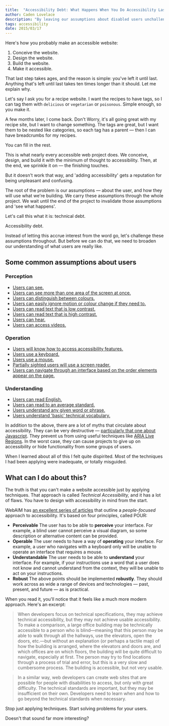 ```yaml
---
title:  "Accessibility Debt: What Happens When You Do Accessibility Last"
author: Caden Lovelace
description: "By leaving our assumptions about disabled users unchallenged until the end of a project, we don't only do a bad job, we also create technical debt."
tags: accessibility
date: 2015/03/17
---
```


Here's how you probably make an accessible website:

1. Conceive the website.
2. Design the website.
3. Build the website.
4. Make it accessible.

That last step takes ages, and the reason is simple: you've left it until last. Anything that's left until last takes ten times longer than it should. Let me explain why.

Let's say I ask you for a recipe website. I want the recipes to have tags, so I can tag them with `delicious` or `vegetarian` or `poisonous`. Simple enough, so you make it.

A few months later, I come back. Don't Worry, it's all going great with my recipe site, but I want to change something. The tags are great, but I want them to be nested like categories, so each tag has a parent — then I can have breadcrumbs for my recipes.

You can fill in the rest.

This is what nearly every accessible web project does. We conceive, design, and build it with the minimum of thought to accessibility. Then, at the end, we sprinkle it on — the finishing touches.

But it doesn't work that way, and 'adding accessibility' gets a reputation for being unpleasant and confusing.

The root of the problem is our assumptions — about the user, and how they will use what we're building. We carry these assumptions through the whole project. We wait until the end of the project to invalidate those assumptions and 'see what happens'.

Let's call this what it is: technical debt.

Accessibility debt.

Instead of letting this accrue interest from the word go, let's challenge these assumptions throughout. But before we can do that, we need to broaden our understanding of what users are really like.

## Some common assumptions about users

### Perception

* <a href="http://webaim.org/articles/visual/" target="_blank">Users can see.</a>
* <a href="https://www.youtube.com/watch?v=4ZRVDgeMpXc" target="_blank">Users can see more than one area of the screen at once.</a>
* <a href="http://24ways.org/2012/colour-accessibility/" target="_blank">Users can distinguish between colours.</a>
* <a href="https://www.webaccessibility.com/best_practices.php?technology_platform_id=11" target="_blank">Users can easily ignore motion or colour change if they need to.</a>
* <a href="http://www.w3.org/WAI/EO/Drafts/eval/checks#contrast" target="_blank">Users can read text that is low contrast.</a>
* <a href="http://www.w3.org/WAI/EO/Drafts/eval/checks#contrast" target="_blank">Users can read text that is high contrast.</a>
* <a href="http://webaim.org/articles/auditory/" target="_blank">Users can hear.</a>
* <a href="https://www.youtube.com/watch?v=yx7hdQqf8lE&t=363" target="_blank">Users can access videos.</a>

### Operation

* <a href="http://webaim.org/projects/screenreadersurvey4/#landmarks" target="_blank">Users will know how to access accessibility features.</a>
* <a href="https://www.youtube.com/watch?v=kJKQmTumFP0" target="_blank">Users use a keyboard.</a>
* <a href="https://www.youtube.com/watch?v=rl3D8alghog" target="_blank">Users use a mouse.</a>
* <a href="http://joeclark.org/appearances/atmedia2005/atmedia-NOTES-2.html#li-75" target="_blank">Partially sighted users will use a screen reader.</a>
* <a href="http://www.w3.org/TR/WCAG20-TECHS/C27.html" target="_blank">Users can navigate through an interface based on the order elements appear on the page.</a>

### Understanding

* <a href="http://bbc.co.uk/news/uk-21259401" target="_blank">Users can read English.</a>
* <a href="http://www.literacytrust.org.uk/adult_literacy/illiterate_adults_in_england" target="_blank">Users can read to an average standard.</a>
* <a href="http://www.w3.org/TR/UNDERSTANDING-WCAG20/meaning-idioms.html" target="_blank">Users understand any given word or phrase.</a>
* <a href="https://www.youtube.com/watch?v=o4MwTvtyrUQ" target="_blank">Users understand 'basic' technical vocabulary.</a>

In addition to the above, there are a lot of myths that circulate about accessibility. They can be very destructive — <a href="http://webaim.org/projects/screenreadersurvey5/#javascript" target="_blank">particularly that one about Javascript</a>. They prevent us from using useful techniques like <a href="https://developer.mozilla.org/en-US/docs/Web/Accessibility/ARIA/ARIA_Live_Regions" target="_blank">ARIA Live Regions</a>. In the worst case, they can cause projects to give up on accessibility or hide functionality from some groups of users.

When I learned about all of this I felt quite dispirited. Most of the techniques I had been applying were inadequate, or totally misguided.

## What can I do about this?

The truth is that you can't make a website accessible just by applying techniques. That approach is called _Technical Accessibility,_ and it has a lot of flaws. You have to design with accessibility in mind from the start.

WebAIM has <a href="http://webaim.org/articles/pour/" target="_blank">an excellent series of articles</a> that outline a _people-focused_ approach to accessibility. It's based on four principles, called POUR:

* __Perceivable__
  The user has to be able to __perceive__ your interface. For example, a blind user cannot perceive a visual diagram, so some description or alternative content can be provided.
* __Operable__
  The user needs to have a way of __operating__ your interface. For example, a user who navigates with a keyboard only will be unable to operate an interface that requires a mouse.
* __Understandable__
  The user needs to be able to __understand__ your interface. For example, if your instructions use a word that a user does not know and cannot understand from the context, they will be unable to act on your instructions.
* __Robust__
  The above points should be implemented __robustly__. They should work across as wide a range of devices and technologies — past, present, and future — as is practical.

When you read it, you'll notice that it feels like a much more modern approach. Here's an excerpt:

> When developers focus on technical specifications, they may achieve technical accessibility, but they may not achieve usable accessibility. To make a comparison, a large office building may be technically accessible to a person who is blind—meaning that this person may be able to walk through all the hallways, use the elevators, open the doors, etc.—but without an explanation (or perhaps a tactile map) of how the building is arranged, where the elevators and doors are, and which offices are on which floors, the building will be quite difficult to navigate, especially at first. The person may try to find locations through a process of trial and error, but this is a very slow and cumbersome process. The building is accessible, but not very usable.

> In a similar way, web developers can create web sites that are possible for people with disabilities to access, but only with great difficulty. The technical standards are important, but they may be insufficient on their own. Developers need to learn when and how to go beyond the technical standards when necessary.

Stop just applying techniques. Start solving problems for your users.

Doesn't that sound far more interesting?
